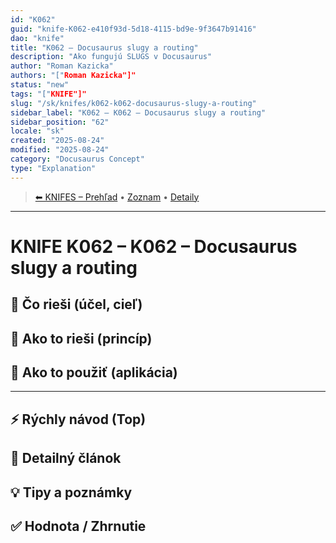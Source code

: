 ```yaml
---
id: "K062"
guid: "knife-K062-e410f93d-5d18-4115-bd9e-9f3647b91416"
dao: "knife"
title: "K062 – Docusaurus slugy a routing"
description: "Ako fungujú SLUGS v Docusaurus"
author: "Roman Kazicka"
authors: "["Roman Kazicka"]"
status: "new"
tags: "["KNIFE"]"
slug: "/sk/knifes/k062-k062-docusaurus-slugy-a-routing"
sidebar_label: "K062 – K062 – Docusaurus slugy a routing"
sidebar_position: "62"
locale: "sk"
created: "2025-08-24"
modified: "2025-08-24"
category: "Docusaurus Concept"
type: "Explanation"
---
```

<!-- body:start -->

<!-- nav:knifes -->
> [⬅ KNIFES – Prehľad](../KNIFEsOverview.md) • [Zoznam](../KNIFE_Overview_List.md) • [Detaily](../KNIFE_Overview_Details.md)
---
# KNIFE K062 – K062 – Docusaurus slugy a routing

## 🎯 Čo rieši (účel, cieľ)

## 🧩 Ako to rieši (princíp)

## 🧪 Ako to použiť (aplikácia)

---

## ⚡ Rýchly návod (Top)

## 📜 Detailný článok

## 💡 Tipy a poznámky

## ✅ Hodnota / Zhrnutie
